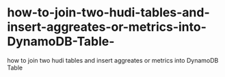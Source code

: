 # how-to-join-two-hudi-tables-and-insert-aggreates-or-metrics-into-DynamoDB-Table-
how to join two hudi tables and insert aggreates or metrics into DynamoDB Table 
